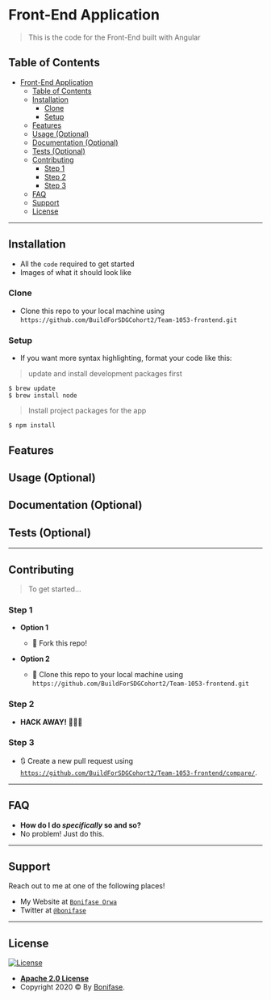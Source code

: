
# Front-End Application

> This is the code for the Front-End built with Angular


## Table of Contents

- [Front-End Application](#front-end-application)
  - [Table of Contents](#table-of-contents)
  - [Installation](#installation)
    - [Clone](#clone)
    - [Setup](#setup)
  - [Features](#features)
  - [Usage (Optional)](#usage-optional)
  - [Documentation (Optional)](#documentation-optional)
  - [Tests (Optional)](#tests-optional)
  - [Contributing](#contributing)
    - [Step 1](#step-1)
    - [Step 2](#step-2)
    - [Step 3](#step-3)
  - [FAQ](#faq)
  - [Support](#support)
  - [License](#license)

---

## Installation

- All the `code` required to get started
- Images of what it should look like

### Clone

- Clone this repo to your local machine using `https://github.com/BuildForSDGCohort2/Team-1053-frontend.git`

### Setup

- If you want more syntax highlighting, format your code like this:

> update and install development packages first

```shell
$ brew update
$ brew install node

```
> Install project packages for the app

```shell
$ npm install

```

## Features
## Usage (Optional)
## Documentation (Optional)
## Tests (Optional)

---

## Contributing

> To get started...

### Step 1

- **Option 1**
    - 🍴 Fork this repo!

- **Option 2**
    - 👯 Clone this repo to your local machine using `https://github.com/BuildForSDGCohort2/Team-1053-frontend.git`

### Step 2

- **HACK AWAY!** 🔨🔨🔨

### Step 3

- 🔃 Create a new pull request using <a href="https://github.com/BuildForSDGCohort2/Team-1053-frontent/compare/" target="_blank">`https://github.com/BuildForSDGCohort2/Team-1053-frontend/compare/`</a>.

---

## FAQ

- **How do I do *specifically* so and so?**
- No problem! Just do this.

---

## Support

Reach out to me at one of the following places!

- My Website at <a href="https://bonifaseorwa.com" target="_blank">`Bonifase Orwa`</a>
- Twitter at <a href="https://twitter.com/bonifaseorwa" target="_blank">`@bonifase`</a>

---

## License

[![License](https://img.shields.io/badge/License-Apache%202.0-blue.svg)](https://opensource.org/licenses/Apache-2.0)

- **[Apache 2.0 License](https://opensource.org/licenses/Apache-2.0)**
- Copyright 2020 © By <a href="http://orwabonifase.com" target="_blank">Bonifase</a>.